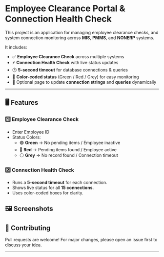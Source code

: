 
# Employee Clearance Portal & Connection Health Check

This project is an application for managing employee clearance checks, and system connection monitoring across **MIS**, **PMMS**, and **NONERP** systems.

It includes:
- ✅ **Employee Clearance Check** across multiple systems
- ⚡ **Connection Health Check** with live status updates
- 🕒 **5-second timeout** for database connections & queries
- 🎨 **Color-coded status** (Green / Red / Grey) for easy monitoring
- 📝 Optional page to update **connection strings** and **queries** dynamically

---

## 🖥️ Features

### 1️⃣ Employee Clearance Check
- Enter Employee ID 
- Status Colors:
  - 🟢 **Green** → No pending items / Employee inactive
  - 🔴 **Red** → Pending items found / Employee active
  - ⚪ **Grey** → No record found / Connection timeout

### 2️⃣ Connection Health Check
- Runs a **5-second timeout** for each connection.
- Shows live status for all **15 connections**.
- Uses color-coded boxes for clarity.

## 🖼️ Screenshots

## 🤝 Contributing
Pull requests are welcome! For major changes, please open an issue first to discuss your idea.

---

